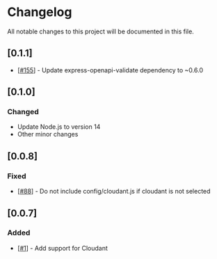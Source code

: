 # Changelog

All notable changes to this project will be documented in this file.

## [0.1.1]

- [[#155](https://github.com/VadimDez/create-backend-app/pull/155)] - Update express-openapi-validate dependency to ~0.6.0

## [0.1.0]

### Changed

- Update Node.js to version 14
- Other minor changes

## [0.0.8]

### Fixed

- [[#88](https://github.com/VadimDez/create-backend-app/issues/88)] - Do not include config/cloudant.js if cloudant is not selected

## [0.0.7]

### Added

- [[#1](https://github.com/VadimDez/create-backend-app/issues/1)] - Add support for Cloudant
